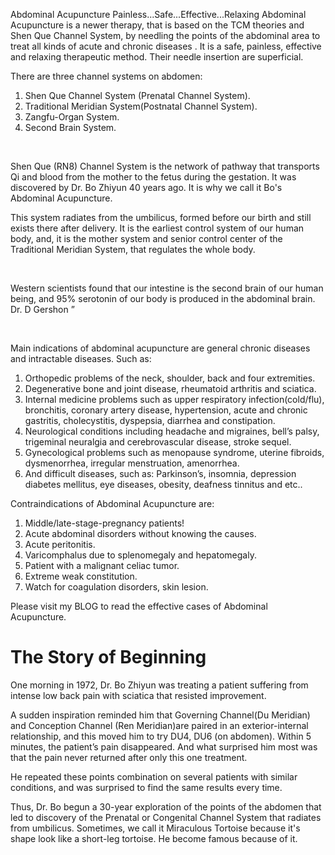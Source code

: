 Abdominal Acupuncture
Painless...Safe...Effective...Relaxing
Abdominal Acupuncture is a newer therapy, that is based on the TCM theories and Shen Que Channel System, by needling the points of the abdominal area to treat all kinds of acute and chronic diseases . It is a safe, painless, effective and relaxing therapeutic method. Their needle insertion are superficial.

 

There are three channel systems on abdomen:

1. Shen Que Channel System (Prenatal Channel System).
2. Traditional Meridian System(Postnatal Channel System).
3. Zangfu-Organ System.
4. Second Brain System.

​

Shen Que (RN8) Channel System is the network of pathway that transports Qi and blood from the mother to the fetus during the gestation. It was discovered by Dr. Bo Zhiyun 40 years ago. It is why we call it Bo's Abdominal Acupuncture.

 

This system radiates from the umbilicus, formed before our birth and still exists there after delivery. It is the earliest control system of our human body, and, it is the mother system and senior control center of the Traditional Meridian System, that regulates the whole body.

​

Western scientists found that our intestine is the second brain of our human being, and 95% serotonin of our body is produced in the abdominal brain. Dr. D Gershon <The Second Brain>”

​

Main indications of abdominal acupuncture are general chronic diseases and intractable diseases. Such as:

1. Orthopedic problems of the neck, shoulder, back and four extremities.
2. Degenerative bone and joint disease, rheumatoid arthritis and sciatica.
3. Internal medicine problems such as upper respiratory infection(cold/flu), bronchitis, coronary artery disease, hypertension, acute and chronic gastritis, cholecystitis, dyspepsia, diarrhea and constipation.
4. Neurological conditions including headache and migraines, bell’s palsy, trigeminal neuralgia and cerebrovascular disease, stroke sequel.
5. Gynecological problems such as menopause syndrome, uterine fibroids, dysmenorrhea, irregular menstruation, amenorrhea.
6. And difficult diseases, such as: Parkinson’s, insomnia, depression diabetes mellitus, eye diseases, obesity, deafness tinnitus and etc..


Contraindications  of Abdominal Acupuncture are:
1. Middle/late-stage-pregnancy patients!
2. Acute abdominal disorders without knowing the causes.
3. Acute peritonitis.
4. Varicomphalus due to splenomegaly and hepatomegaly.
5. Patient with a malignant celiac tumor.
6. Extreme  weak constitution.
7. Watch for coagulation disorders, skin lesion.

Please visit my BLOG to read the effective cases of Abdominal Acupuncture.


# The Story of Beginning

One morning in 1972, Dr. Bo Zhiyun was treating a patient suffering from intense low back pain with sciatica that resisted improvement.


A sudden inspiration reminded him that Governing Channel(Du Meridian) and Conception Channel (Ren Meridian)are paired in an exterior-internal relationship, and this moved him to try DU4, DU6 (on abdomen). Within 5 minutes, the patient’s pain disappeared. And what surprised him most was that the pain never returned after only this one treatment.


He repeated these points combination on several patients with similar conditions, and was surprised to find the same results every time.

Thus, Dr. Bo begun a 30-year exploration of the points of the abdomen that led to discovery of  the Prenatal or Congenital Channel System  that radiates from umbilicus. Sometimes, we call it Miraculous Tortoise because it's shape look like a short-leg tortoise. He become famous because of it.